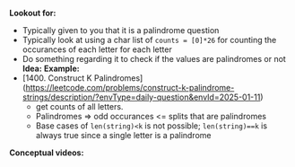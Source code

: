 **Lookout for:**
* Typically given to you that it is a palindrome question
* Typically look at using a char list of `counts = [0]*26` for counting the occurances of each letter for each letter
* Do something regarding it to check if the values are palindromes or not
**Idea:**
**Example:**
* [1400. Construct K Palindromes] (https://leetcode.com/problems/construct-k-palindrome-strings/description/?envType=daily-question&envId=2025-01-11)
	* get counts of all letters. 
	* Palindromes => odd occurances <= splits that are palindromes
	* Base cases of `len(string)<k` is not possible; `len(string)==k` is always true since a single letter is a palindrome

**Conceptual videos:**